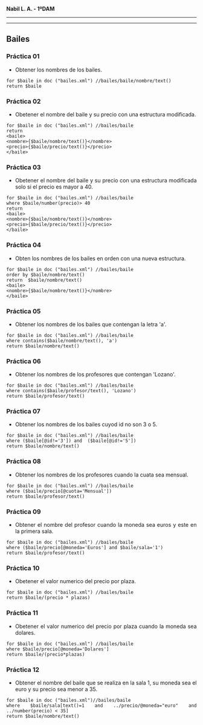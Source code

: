 <div align="justify">

**Nabil L. A. - 1ºDAM**
***

***

## Bailes

### Práctica 01
- Obtener los nombres de los bailes.
```code
for $baile in doc ("bailes.xml") //bailes/baile/nombre/text()
return $baile
```

### Práctica 02
- Obetener el nombre del baile y su precio con una estructura modificada.
```code
for $baile in doc ("bailes.xml") //bailes/baile
return
<baile>
<nombre>{$baile/nombre/text()}</nombre>
<precio>{$baile/precio/text()}</precio>
</baile>
```
###  Práctica 03
- Obetener el nombre del baile y su precio con una estructura modificada solo si el precio es mayor a 40.
```code
for $baile in doc ("bailes.xml") //bailes/baile
where $baile/number(precio)> 40
return 
<baile>
<nombre>{$baile/nombre/text()}</nombre>
<precio>{$baile/precio/text()}</precio>
</baile>
```
### Práctica 04
- Obten los nombres de los bailes en orden con una nueva estructura.
```code
for $baile in doc ("bailes.xml") //bailes/baile
order by $baile/nombre/text()
return  $baile/nombre/text()
<baile>
<nombre>{$baile/nombre/text()}</nombre>
</baile>
```
###  Práctica 05
- Obtener los nombres de los bailes que contengan la letra 'a'.
```code
for $baile in doc ("bailes.xml") //bailes/baile
where contains($baile/nombre/text(), 'a')
return $baile/nombre/text()
```
###  Práctica 06
- Obtener los nombres de los profesores que contengan 'Lozano'.
```code
for $baile in doc ("bailes.xml") //bailes/baile
where contains($baile/profesor/text(), 'Lozano')
return $baile/profesor/text()
```
###  Práctica 07
- Obtener los nombres de los bailes cuyod id no son 3 o 5.
```code
for $baile in doc ("bailes.xml") //bailes/baile
where ($baile[@id!='3']) and  ($baile[@id!='5'])
return $baile/nombre/text()
```
###  Práctica 08
- Obtener los nombres de los profesores cuando la cuata sea mensual.
```code
for $baile in doc ("bailes.xml") //bailes/baile
where ($baile/precio[@cuota='Mensual'])
return $baile/profesor/text()
```
###  Práctica 09
- Obtener el nombre del profesor cuando la moneda sea euros y este en la primera sala.
```code
for $baile in doc ("bailes.xml") //bailes/baile
where ($baile/precio[@moneda='Euros'] and $baile/sala='1')
return $baile/profesor/text()
```
###  Práctica 10
- Obetener el valor numerico del precio por plaza.
```code
for $baile in doc ("bailes.xml") //bailes/baile
return $baile/(precio * plazas)
```
###  Práctica 11
-  Obetener el valor numerico del precio por plaza cuando la moneda sea dolares.

```code
for $baile in doc ("bailes.xml") //bailes/baile
where $baile/precio[@moneda='Dolares'] 
return $baile/(precio*plazas)
```
### Práctica 12
- Obtener el nombre del baile que se realiza en la sala 1, su moneda sea el euro y su precio sea menor a 35.
```code
for $baile in doc ("bailes.xml")//bailes/baile
where $baile/sala[text()=1 and ../precio/@moneda="euro" and ../number(precio) < 35]
return $baile/nombre/text()
```


</div>